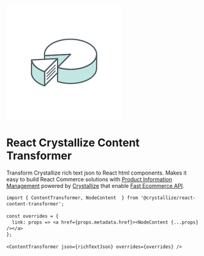 ![alt text](https://raw.githubusercontent.com/CrystallizeAPI/react-content-transformer/HEAD/media/logo.png 'Pie with slice')

# React Crystallize Content Transformer

Transform Crystallize rich text json to React html components. Makes it easy to build React Commerce solutions with [Product Information Management](https://crystallize.com/product/product-information-management) powered by [Crystallize](https://crystallize.com) that enable [Fast Ecommerce API](https://crystallize.com/product/graphql-commerce-api).

```
import { ContentTransformer, NodeContent  } from '@crystallize/react-content-transformer';

const overrides = {
  link: props => <a href={props.metadata.href}><NodeContent {...props} /></a>
};

<ContentTransformer json={richTextJson} overrides={overrides} />
```
